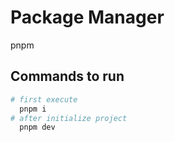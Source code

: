 # Package Manager

pnpm

## Commands to run

```sh
# first execute
  pnpm i
# after initialize project
  pnpm dev
```
